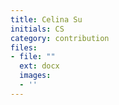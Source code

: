```yaml
---
title: Celina Su
initials: CS
category: contribution
files:
- file: ""
  ext: docx
  images:
  - ''
---
```

